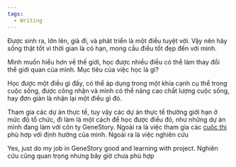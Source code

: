 ```yaml
---
tags:
  - Writing
---
```

Được sinh ra, lớn lên, già đi, và phát triển là một điều tuyệt vời. Vậy nên hãy sống thật tốt vì thời gian là có hạn, mong cầu điều tốt đẹp đến với mình.

Mình muốn hiểu hơn về thế giới, học được nhiều điều có thể làm thay đổi thế giới quan của mình. Mục tiêu của việc học là gì?

Học được một điều gì đấy, có thể áp dụng trong một khía cạnh cụ thể trong cuộc sống, được công nhận và mình có thể nâng cao chất lượng cuộc sống, hay đơn giản là nhận lại một điều gì đó.

Tham gia các dự án thực tế, tuy vậy các dự án thực tế thường giới hạn ở mức độ tổ chức, đi làm là một cách để học được điều đó, như những dự án mình đang làm với côn ty GeneStory. Ngoài ra là việc tham gia các [cuộc thi](Competitions.md) phù hơp với định hướng của mình. Ngoài ra là việc nghiên cứu 

Yes, just do my job in GeneStory good and learning with project. Nghiên cứu cũng quan trọng nhưng bây giờ chưa phù hợp